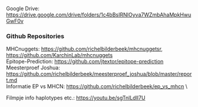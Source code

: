 Google Drive: https://drive.google.com/drive/folders/1c4bBsIRNIOyva7WZmbAhaMpkHwuGwF0v

### Github Repositories
MHCnuggets: https://github.com/richelbilderbeek/mhcnuggetsr, https://github.com/KarchinLab/mhcnuggets \
Epitope-Prediction: https://github.com/jtextor/epitope-prediction \
Meesterproef Joshua: https://github.com/richelbilderbeek/meesterproef_joshua/blob/master/report.md \
Informatie EP vs MHCN: https://github.com/richelbilderbeek/ep_vs_mhcn \

Filmpje info haplotypes etc.: https://youtu.be/sgTnlLdlI7U
